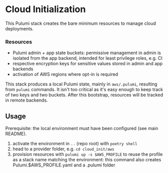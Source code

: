 # Cloud Initialization

This Pulumi stack creates the bare minimum resources to manage cloud deployments.

### Resources
- Pulumi admin + app state buckets: permissive management in admin is isolated from the app backend, intended for least privilege roles, e.g. CI
- respective encryption keys for sensitive values stored in admin and app backends
- activation of AWS regions where opt-in is required 

This stack produces a local Pulumi state, mainly in `aws/.pulumi`, resulting from `pulumi` commands. It isn't too critical as it's easy enough to keep track of two keys and two buckets. After this bootstrap, resources will be tracked in remote backends.

## Usage
Prerequisite: the local environment must have been configured (see main README).
1. activate the environment in `..` (repo root) with `poetry shell`
2. head to a provider folder, e.g. `cd cloud_init/aws`
3. provision resources with `pulumi up -s $AWS_PROFILE` to reuse the profile as a stack name matching the environment: this command also creates Pulumi.$AWS\_PROFILE.yaml and a .pulumi folder

